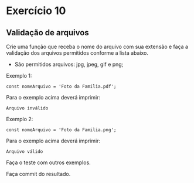 # Exercício 10

## Validação de arquivos

Crie uma função que receba o nome do arquivo com sua extensão e faça a validação dos arquivos permitidos conforme a lista abaixo.

-   São permitidos arquivos: jpg, jpeg, gif e png;

Exemplo 1:

```javascript=
const nomeArquivo = 'Foto da Familia.pdf';
```

Para o exemplo acima deverá imprimir:

```
Arquivo inválido
```

Exemplo 2:

```javascript=
const nomeArquivo = 'Foto da Familia.png';
```

Para o exemplo acima deverá imprimir:

```
Arquivo válido
```

Faça o teste com outros exemplos.

Faça commit do resultado.